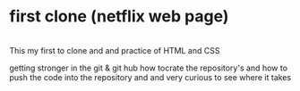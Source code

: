 # first clone (netflix web page) 

</br>
This my first to clone and and practice of HTML and  CSS  

getting stronger in the git & git hub
how tocrate the repository's and how to push the  code into the repository and and very curious to see where it takes 
